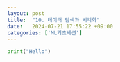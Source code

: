 ```yaml
---
layout: post
title:  "10. 데이터 탐색과 시각화"
date:   2024-07-21 17:55:22 +09:00
categories: ['ML기초세션']
---
```


```python
print("Hello")
```
